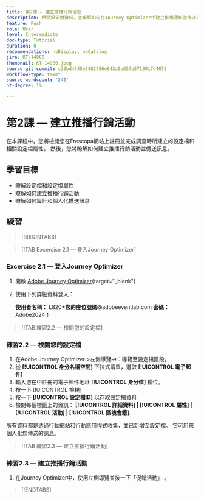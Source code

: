 ```yaml
---
title: 第2課 — 建立推播行銷活動
description: 檢閱設定檔資料，並瞭解如何在Journey Optimizer中建立推播通知並傳送對象至。
feature: Push
role: User
level: Intermediate
doc-type: Tutorial
duration: 0
recommendations: noDisplay, noCatalog
jira: KT-14980
thumbnail: KT-14980.jpeg
source-git-commit: c33bd4645e5482956e643a0b65fe5713917d4073
workflow-type: tm+mt
source-wordcount: '240'
ht-degree: 1%

---
```



# 第2課 — 建立推播行銷活動

在本課程中，您將檢閱您在Frescopa網站上註冊並完成調查時所建立的設定檔和相關設定檔屬性。 然後，您將瞭解如何建立推播行銷活動並傳送訊息。

## 學習目標

* 瞭解設定檔和設定檔屬性
* 瞭解如何建立推播行銷活動
* 瞭解如何設計和個人化推送訊息

## 練習

>[!BEGINTABS]

>[!TAB Excercise 2.1 — 登入Journey Optimizer]

### Excercise 2.1 — 登入Journey Optimizer

1. 開啟 [Adobe Journey Optimizer](https://experience.adobe.com/#/@techmarketingdemos/sname:summit-ajo-lab/journey-optimizer/home){target="_blank"}
2. 使用下列詳細資料登入：

   **使用者名稱：**   L820+**您的座位號碼**@adobeeventlab.com
   **密碼：**   Adobe2024！

>[!TAB 練習2.2 — 檢閱您的設定檔]

### 練習2.2 — 檢閱您的設定檔

1. 在Adobe Journey Optimizer >左側導覽中：導覽至設定檔區段。
2. 從 **[!UICONTROL 身分名稱空間]** 下拉式清單，選取 **[!UICONTROL 電子郵件]**
3. 輸入您在中註冊的電子郵件地址 **[!UICONTROL 身分值]** 欄位。
4. 按一下 [!UICONTROL 檢視]
5. 按一下 **[!UICONTROL 設定檔ID]** 以存取設定檔資料
6. 檢閱每個標籤上的資訊： **[!UICONTROL 詳細資料] | [!UICONTROL 屬性] | [!UICONTROL 活動] | [!UICONTROL 區塊會籍]**.

所有資料都是透過行動網站和行動應用程式收集，並已新增至設定檔。 它可用來個人化您傳送的訊息。

>[!TAB 練習2.3 — 建立推播行銷活動]

### 練習2.3 — 建立推播行銷活動

1. 在Journey Optimizer中，使用左側導覽並按一下「促銷活動」 。

>[!ENDTABS]
